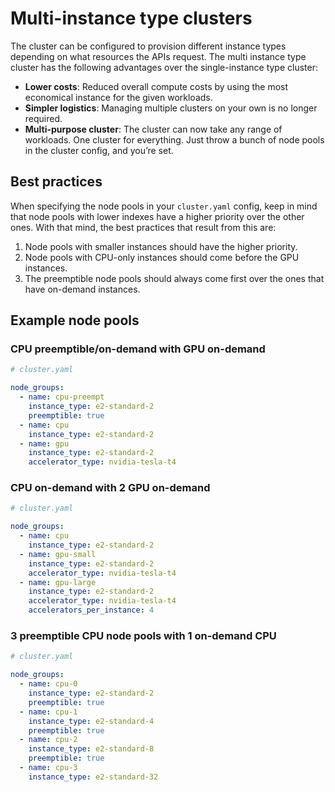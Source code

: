 # Multi-instance type clusters

The cluster can be configured to provision different instance types depending on what resources the APIs request. The multi instance type cluster has the following advantages over the single-instance type cluster:

* **Lower costs**: Reduced overall compute costs by using the most economical instance for the given workloads.
* **Simpler logistics**: Managing multiple clusters on your own is no longer required.
* **Multi-purpose cluster**: The cluster can now take any range of workloads. One cluster for everything. Just throw a bunch of node pools in the cluster config, and you’re set.

## Best practices

When specifying the node pools in your `cluster.yaml` config, keep in mind that node pools with lower indexes have a higher priority over the other ones. With that mind, the best practices that result from this are:

1. Node pools with smaller instances should have the higher priority.
1. Node pools with CPU-only instances should come before the GPU instances.
1. The preemptible node pools should always come first over the ones that have on-demand instances.

## Example node pools

### CPU preemptible/on-demand with GPU on-demand

```yaml
# cluster.yaml

node_groups:
  - name: cpu-preempt
    instance_type: e2-standard-2
    preemptible: true
  - name: cpu
    instance_type: e2-standard-2
  - name: gpu
    instance_type: e2-standard-2
    accelerator_type: nvidia-tesla-t4
```

### CPU on-demand with 2 GPU on-demand

```yaml
# cluster.yaml

node_groups:
  - name: cpu
    instance_type: e2-standard-2
  - name: gpu-small
    instance_type: e2-standard-2
    accelerator_type: nvidia-tesla-t4
  - name: gpu-large
    instance_type: e2-standard-2
    accelerator_type: nvidia-tesla-t4
    accelerators_per_instance: 4
```

### 3 preemptible CPU node pools with 1 on-demand CPU

```yaml
# cluster.yaml

node_groups:
  - name: cpu-0
    instance_type: e2-standard-2
    preemptible: true
  - name: cpu-1
    instance_type: e2-standard-4
    preemptible: true
  - name: cpu-2
    instance_type: e2-standard-8
    preemptible: true
  - name: cpu-3
    instance_type: e2-standard-32
```
